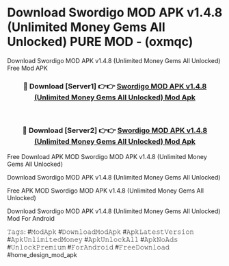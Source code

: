 # Download Swordigo MOD APK v1.4.8 (Unlimited Money Gems All Unlocked) PURE MOD - (oxmqc)
Download Swordigo MOD APK v1.4.8 (Unlimited Money Gems All Unlocked) Free Mod APK

<div align="center">
<h3>🔴 Download [Server1] 👉👉 <a href="https://apk-comot.site?title=Swordigo_MOD_APK_v1.4.8_(Unlimited_Money_Gems_All_Unlocked)">Swordigo MOD APK v1.4.8 (Unlimited Money Gems All Unlocked) Mod Apk</a></h3><br>

<h3>🔴 Download [Server2] 👉👉 <a href="https://apk-comot.site?title=Swordigo_MOD_APK_v1.4.8_(Unlimited_Money_Gems_All_Unlocked)">Swordigo MOD APK v1.4.8 (Unlimited Money Gems All Unlocked) Mod Apk</a></h3>
</div>


Free Download APK MOD Swordigo MOD APK v1.4.8 (Unlimited Money Gems All Unlocked)

Download Swordigo MOD APK v1.4.8 (Unlimited Money Gems All Unlocked) 

Free APK MOD Swordigo MOD APK v1.4.8 (Unlimited Money Gems All Unlocked) 

Download Swordigo MOD APK v1.4.8 (Unlimited Money Gems All Unlocked) Mod For Android

𝚃𝚊𝚐𝚜: #𝙼𝚘𝚍𝙰𝚙𝚔 #𝙳𝚘𝚠𝚗𝚕𝚘𝚊𝚍𝙼𝚘𝚍𝙰𝚙𝚔 #𝙰𝚙𝚔𝙻𝚊𝚝𝚎𝚜𝚝𝚅𝚎𝚛𝚜𝚒𝚘𝚗 #𝙰𝚙𝚔𝚄𝚗𝚕𝚒𝚖𝚒𝚝𝚎𝚍𝙼𝚘𝚗𝚎𝚢 #𝙰𝚙𝚔𝚄𝚗𝚕𝚘𝚌𝚔𝙰𝚕𝚕 #𝙰𝚙𝚔𝙽𝚘𝙰𝚍𝚜 #𝚄𝚗𝚕𝚘𝚌𝚔𝙿𝚛𝚎𝚖𝚒𝚞𝚖 #𝙵𝚘𝚛𝙰𝚗𝚍𝚛𝚘𝚒𝚍 #𝙵𝚛𝚎𝚎𝙳𝚘𝚠𝚗𝚕𝚘𝚊𝚍 #home_design_mod_apk